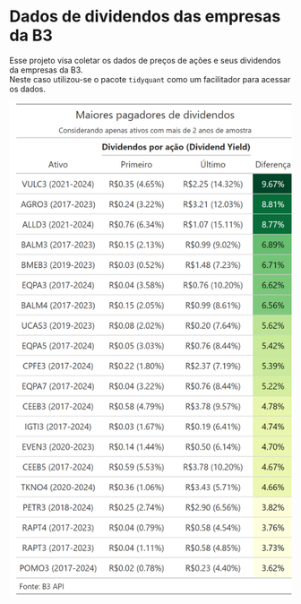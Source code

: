 
<!-- README.md is generated from README.Rmd. Please edit that file -->

# Dados de dividendos das empresas da B3

Esse projeto visa coletar os dados de preços de ações e seus dividendos
da empresas da B3.  
Neste caso utilizou-se o pacote `tidyquant` como um facilitador para
acessar os dados.

![](maiores_yields.png)
